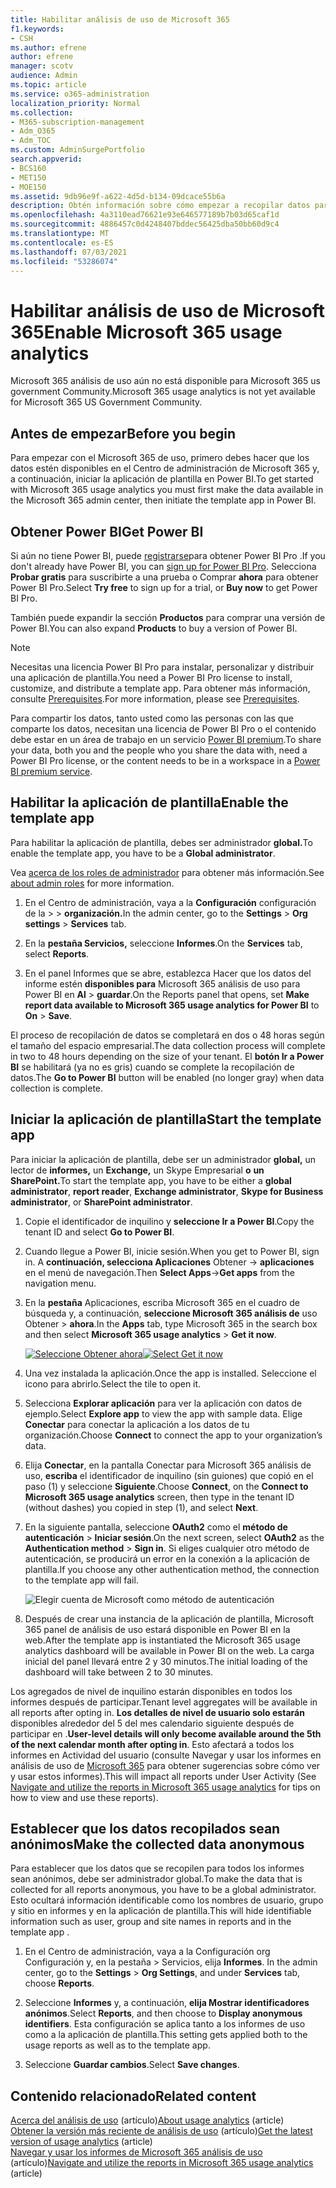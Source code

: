 ```yaml
---
title: Habilitar análisis de uso de Microsoft 365
f1.keywords:
- CSH
ms.author: efrene
author: efrene
manager: scotv
audience: Admin
ms.topic: article
ms.service: o365-administration
localization_priority: Normal
ms.collection:
- M365-subscription-management
- Adm_O365
- Adm_TOC
ms.custom: AdminSurgePortfolio
search.appverid:
- BCS160
- MET150
- MOE150
ms.assetid: 9db96e9f-a622-4d5d-b134-09dcace55b6a
description: Obtén información sobre cómo empezar a recopilar datos para el inquilino mediante la aplicación de plantilla Microsoft 365 de análisis de uso en Power BI.
ms.openlocfilehash: 4a3110ead76621e93e646577189b7b03d65caf1d
ms.sourcegitcommit: 4886457c0d4248407bddec56425dba50bb60d9c4
ms.translationtype: MT
ms.contentlocale: es-ES
ms.lasthandoff: 07/03/2021
ms.locfileid: "53286074"
---
```

# <a name="enable-microsoft-365-usage-analytics"></a><span data-ttu-id="71d55-103">Habilitar análisis de uso de Microsoft 365</span><span class="sxs-lookup"><span data-stu-id="71d55-103">Enable Microsoft 365 usage analytics</span></span>

<span data-ttu-id="71d55-104">Microsoft 365 análisis de uso aún no está disponible para Microsoft 365 us government Community.</span><span class="sxs-lookup"><span data-stu-id="71d55-104">Microsoft 365 usage analytics is not yet available for Microsoft 365 US Government Community.</span></span>

## <a name="before-you-begin"></a><span data-ttu-id="71d55-105">Antes de empezar</span><span class="sxs-lookup"><span data-stu-id="71d55-105">Before you begin</span></span>

<span data-ttu-id="71d55-106">Para empezar con el Microsoft 365 de uso, primero debes hacer que los datos estén disponibles en el Centro de administración de Microsoft 365 y, a continuación, iniciar la aplicación de plantilla en Power BI.</span><span class="sxs-lookup"><span data-stu-id="71d55-106">To get started with Microsoft 365 usage analytics you must first make the data available in the Microsoft 365 admin center, then initiate the template app in Power BI.</span></span>

## <a name="get-power-bi"></a><span data-ttu-id="71d55-107">Obtener Power BI</span><span class="sxs-lookup"><span data-stu-id="71d55-107">Get Power BI</span></span>

<span data-ttu-id="71d55-108">Si aún no tiene Power BI, puede [registrarse](https://go.microsoft.com/fwlink/p/?linkid=845347)para obtener Power BI Pro .</span><span class="sxs-lookup"><span data-stu-id="71d55-108">If you don't already have Power BI, you can [sign up for Power BI Pro](https://go.microsoft.com/fwlink/p/?linkid=845347).</span></span> <span data-ttu-id="71d55-109">Selecciona **Probar gratis** para suscribirte a una prueba o Comprar **ahora** para obtener Power BI Pro.</span><span class="sxs-lookup"><span data-stu-id="71d55-109">Select **Try free** to sign up for a trial, or **Buy now** to get Power BI Pro.</span></span>


<span data-ttu-id="71d55-110">También puede expandir la sección **Productos** para comprar una versión de Power BI.</span><span class="sxs-lookup"><span data-stu-id="71d55-110">You can also expand **Products** to buy a version of Power BI.</span></span>

> [!NOTE]
> <span data-ttu-id="71d55-111">Necesitas una licencia Power BI Pro para instalar, personalizar y distribuir una aplicación de plantilla.</span><span class="sxs-lookup"><span data-stu-id="71d55-111">You need a Power BI Pro license to install, customize, and distribute a template app.</span></span> <span data-ttu-id="71d55-112">Para obtener más información, consulte [Prerequisites](/power-bi/service-template-apps-install-distribute?source=docs#prerequisites).</span><span class="sxs-lookup"><span data-stu-id="71d55-112">For more information, please see [Prerequisites](/power-bi/service-template-apps-install-distribute?source=docs#prerequisites).</span></span>

<span data-ttu-id="71d55-113">Para compartir los datos, tanto usted como las personas con las que comparte los datos, necesitan una licencia de Power BI Pro o el contenido debe estar en un área de trabajo en un servicio [Power BI premium](/power-bi/service-premium-what-is).</span><span class="sxs-lookup"><span data-stu-id="71d55-113">To share your data, both you and the people who you share the data with, need a Power BI Pro license, or the content needs to be in a workspace in a [Power BI premium service](/power-bi/service-premium-what-is).</span></span>

## <a name="enable-the-template-app"></a><span data-ttu-id="71d55-114">Habilitar la aplicación de plantilla</span><span class="sxs-lookup"><span data-stu-id="71d55-114">Enable the template app</span></span>

<span data-ttu-id="71d55-115">Para habilitar la aplicación de plantilla, debes ser administrador **global.**</span><span class="sxs-lookup"><span data-stu-id="71d55-115">To enable the template app, you have to be a **Global administrator**.</span></span>

<span data-ttu-id="71d55-116">Vea [acerca de los roles de administrador](../add-users/about-admin-roles.md) para obtener más información.</span><span class="sxs-lookup"><span data-stu-id="71d55-116">See [about admin roles](../add-users/about-admin-roles.md) for more information.</span></span>

1. <span data-ttu-id="71d55-117">En el Centro de administración, vaya a la **Configuración** configuración de la \>  \> **organización.**</span><span class="sxs-lookup"><span data-stu-id="71d55-117">In the admin center, go to the **Settings** \> **Org settings** \> **Services** tab.</span></span>

2. <span data-ttu-id="71d55-118">En la **pestaña Servicios,** seleccione  **Informes**.</span><span class="sxs-lookup"><span data-stu-id="71d55-118">On the **Services** tab, select  **Reports**.</span></span>

3. <span data-ttu-id="71d55-119">En el panel Informes que se abre, establezca Hacer que los datos del informe estén **disponibles para** Microsoft 365 análisis de uso para Power BI en **Al** \> **guardar**.</span><span class="sxs-lookup"><span data-stu-id="71d55-119">On the Reports panel that opens, set **Make report data available to Microsoft 365 usage analytics for Power BI** to **On** \> **Save**.</span></span>

<span data-ttu-id="71d55-120">El proceso de recopilación de datos se completará en dos o 48 horas según el tamaño del espacio empresarial.</span><span class="sxs-lookup"><span data-stu-id="71d55-120">The data collection process will complete in two to 48 hours depending on the size of your tenant.</span></span> <span data-ttu-id="71d55-121">El **botón Ir a Power BI** se habilitará (ya no es gris) cuando se complete la recopilación de datos.</span><span class="sxs-lookup"><span data-stu-id="71d55-121">The **Go to Power BI** button will be enabled (no longer gray) when data collection is complete.</span></span>

## <a name="start-the-template-app"></a><span data-ttu-id="71d55-122">Iniciar la aplicación de plantilla</span><span class="sxs-lookup"><span data-stu-id="71d55-122">Start the template app</span></span>

<span data-ttu-id="71d55-123">Para iniciar la aplicación de plantilla, debe ser un administrador **global,** un lector de **informes,** un **Exchange,** un Skype Empresarial **o** **un SharePoint.**</span><span class="sxs-lookup"><span data-stu-id="71d55-123">To start the template app, you have to be either a **global administrator**, **report reader**, **Exchange administrator**, **Skype for Business administrator**, or **SharePoint administrator**.</span></span>

1. <span data-ttu-id="71d55-124">Copie el identificador de inquilino y **seleccione Ir a Power BI**.</span><span class="sxs-lookup"><span data-stu-id="71d55-124">Copy the tenant ID and select **Go to Power BI**.</span></span>

2. <span data-ttu-id="71d55-125">Cuando llegue a Power BI, inicie sesión.</span><span class="sxs-lookup"><span data-stu-id="71d55-125">When you get to Power BI, sign in.</span></span> <span data-ttu-id="71d55-126">A **continuación, selecciona Aplicaciones** Obtener -> **aplicaciones** en el menú de navegación.</span><span class="sxs-lookup"><span data-stu-id="71d55-126">Then **Select Apps**->**Get apps** from the navigation menu.</span></span>

3. <span data-ttu-id="71d55-127">En la **pestaña** Aplicaciones, escriba Microsoft 365 en el cuadro de búsqueda y, a continuación, **seleccione Microsoft 365 análisis de** uso Obtener \> **ahora**.</span><span class="sxs-lookup"><span data-stu-id="71d55-127">In the **Apps** tab, type Microsoft 365 in the search box and then select **Microsoft 365 usage analytics** \> **Get it now**.</span></span>

    <span data-ttu-id="71d55-128">[![Seleccione Obtener ahora](../../media/78102250-9874-4a32-8365-436f13560b52.png)](https://app.powerbi.com/groups/me/getapps/services/cia_microsoft365.microsoft-365-usage-analytics)</span><span class="sxs-lookup"><span data-stu-id="71d55-128">[![Select Get it now](../../media/78102250-9874-4a32-8365-436f13560b52.png)](https://app.powerbi.com/groups/me/getapps/services/cia_microsoft365.microsoft-365-usage-analytics)</span></span>

4. <span data-ttu-id="71d55-129">Una vez instalada la aplicación.</span><span class="sxs-lookup"><span data-stu-id="71d55-129">Once the app is installed.</span></span> <span data-ttu-id="71d55-130">Seleccione el icono para abrirlo.</span><span class="sxs-lookup"><span data-stu-id="71d55-130">Select the tile to open it.</span></span>

5. <span data-ttu-id="71d55-131">Selecciona **Explorar aplicación** para ver la aplicación con datos de ejemplo.</span><span class="sxs-lookup"><span data-stu-id="71d55-131">Select **Explore app** to view the app with sample data.</span></span> <span data-ttu-id="71d55-132">Elige **Conectar** para conectar la aplicación a los datos de tu organización.</span><span class="sxs-lookup"><span data-stu-id="71d55-132">Choose **Connect** to connect the app to your organization’s data.</span></span>

6. <span data-ttu-id="71d55-133">Elija **Conectar**, en la pantalla Conectar para Microsoft 365 análisis de uso, **escriba** el identificador de inquilino (sin guiones) que copió en el paso (1) y seleccione **Siguiente**.</span><span class="sxs-lookup"><span data-stu-id="71d55-133">Choose **Connect**, on the **Connect to Microsoft 365 usage analytics** screen, then type in the tenant ID (without dashes) you copied in step (1), and select **Next**.</span></span>

7. <span data-ttu-id="71d55-134">En la siguiente pantalla, seleccione **OAuth2** como el **método de autenticación** \> **Iniciar sesión**.</span><span class="sxs-lookup"><span data-stu-id="71d55-134">On the next screen, select **OAuth2** as the **Authentication method** \> **Sign in**.</span></span> <span data-ttu-id="71d55-135">Si eliges cualquier otro método de autenticación, se producirá un error en la conexión a la aplicación de plantilla.</span><span class="sxs-lookup"><span data-stu-id="71d55-135">If you choose any other authentication method, the connection to the template app will fail.</span></span>

    ![Elegir cuenta de Microsoft como método de autenticación](../../media/ab6f0463-c3f7-4088-a605-67c699fa86adnew.png)

8. <span data-ttu-id="71d55-137">Después de crear una instancia de la aplicación de plantilla, Microsoft 365 panel de análisis de uso estará disponible en Power BI en la web.</span><span class="sxs-lookup"><span data-stu-id="71d55-137">After the template app is instantiated the Microsoft 365 usage analytics dashboard will be available in Power BI on the web.</span></span> <span data-ttu-id="71d55-138">La carga inicial del panel llevará entre 2 y 30 minutos.</span><span class="sxs-lookup"><span data-stu-id="71d55-138">The initial loading of the dashboard will take between 2 to 30 minutes.</span></span>

<span data-ttu-id="71d55-139">Los agregados de nivel de inquilino estarán disponibles en todos los informes después de participar.</span><span class="sxs-lookup"><span data-stu-id="71d55-139">Tenant level aggregates will be available in all reports after opting in.</span></span> <span data-ttu-id="71d55-140">**Los detalles de nivel de usuario solo estarán** disponibles alrededor del 5 del mes calendario siguiente después de participar en .</span><span class="sxs-lookup"><span data-stu-id="71d55-140">**User-level details will only become available around the 5th of the next calendar month after opting in**.</span></span> <span data-ttu-id="71d55-141">Esto afectará a todos los informes en Actividad del usuario (consulte Navegar y usar los informes en análisis de uso de [Microsoft 365](navigate-and-utilize-reports.md) para obtener sugerencias sobre cómo ver y usar estos informes).</span><span class="sxs-lookup"><span data-stu-id="71d55-141">This will impact all reports under User Activity (See [Navigate and utilize the reports in Microsoft 365 usage analytics](navigate-and-utilize-reports.md) for tips on how to view and use these reports).</span></span>

## <a name="make-the-collected-data-anonymous"></a><span data-ttu-id="71d55-142">Establecer que los datos recopilados sean anónimos</span><span class="sxs-lookup"><span data-stu-id="71d55-142">Make the collected data anonymous</span></span>

<span data-ttu-id="71d55-143">Para establecer que los datos que se recopilen para todos los informes sean anónimos, debe ser administrador global.</span><span class="sxs-lookup"><span data-stu-id="71d55-143">To make the data that is collected for all reports anonymous, you have to be a global administrator.</span></span> <span data-ttu-id="71d55-144">Esto ocultará información identificable como los nombres de usuario, grupo y sitio en informes y en la aplicación de plantilla.</span><span class="sxs-lookup"><span data-stu-id="71d55-144">This will hide identifiable information such as user, group and site names in reports and in the template app .</span></span>

1. <span data-ttu-id="71d55-145">En el Centro de  administración, vaya a la Configuración org Configuración y, en la pestaña \> Servicios, elija **Informes**. </span><span class="sxs-lookup"><span data-stu-id="71d55-145">In the admin center, go to the **Settings** \> **Org Settings**, and under **Services** tab, choose **Reports**.</span></span>

2. <span data-ttu-id="71d55-146">Seleccione **Informes** y, a continuación, **elija Mostrar identificadores anónimos**.</span><span class="sxs-lookup"><span data-stu-id="71d55-146">Select **Reports**, and then choose to **Display anonymous identifiers**.</span></span> <span data-ttu-id="71d55-147">Esta configuración se aplica tanto a los informes de uso como a la aplicación de plantilla.</span><span class="sxs-lookup"><span data-stu-id="71d55-147">This setting gets applied both to the usage reports as well as to the template app.</span></span>

3. <span data-ttu-id="71d55-148">Seleccione **Guardar cambios**.</span><span class="sxs-lookup"><span data-stu-id="71d55-148">Select **Save changes**.</span></span>

## <a name="related-content"></a><span data-ttu-id="71d55-149">Contenido relacionado</span><span class="sxs-lookup"><span data-stu-id="71d55-149">Related content</span></span>

<span data-ttu-id="71d55-150">[Acerca del análisis de uso](usage-analytics.md) (artículo)</span><span class="sxs-lookup"><span data-stu-id="71d55-150">[About usage analytics](usage-analytics.md) (article)</span></span>\
<span data-ttu-id="71d55-151">[Obtener la versión más reciente de análisis de uso](get-the-latest-version-of-usage-analytics.md) (artículo)</span><span class="sxs-lookup"><span data-stu-id="71d55-151">[Get the latest version of usage analytics](get-the-latest-version-of-usage-analytics.md) (article)</span></span>\
<span data-ttu-id="71d55-152">[Navegar y usar los informes de Microsoft 365 análisis de uso](navigate-and-utilize-reports.md) (artículo)</span><span class="sxs-lookup"><span data-stu-id="71d55-152">[Navigate and utilize the reports in Microsoft 365 usage analytics](navigate-and-utilize-reports.md) (article)</span></span>
